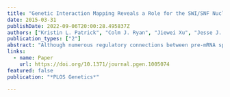 ```yaml
---
title: "Genetic Interaction Mapping Reveals a Role for the SWI/SNF Nucleosome Remodeler in Spliceosome Activation in Fission Yeast"
date: 2015-03-31
publishDate: 2022-09-06T20:00:28.495837Z
authors: ["Kristin L. Patrick", "Colm J. Ryan", "Jiewei Xu", "Jesse J. Lipp", "Kelly E. Nissen", "Assen Roguev", "Michael Shales", "Nevan J. Krogan", "Christine Guthrie"]
publication_types: ["2"]
abstract: "Although numerous regulatory connections between pre-mRNA splicing and chromatin have been demonstrated, the precise mechanisms by which chromatin factors influence spliceosome assembly and/or catalysis remain unclear. To probe the genetic network of pre-mRNA splicing in the fission yeast *Schizosaccharomyces pombe*, we constructed an epistatic mini-array profile (E-MAP) and discovered many new connections between chromatin and splicing. Notably, the nucleosome remodeler SWI/SNF had strong genetic interactions with components of the U2 snRNP SF3 complex. Overexpression of SF3 components in *ΔSWI/SNF* cells led to inefficient splicing of many fission yeast introns, predominantly those with non-consensus splice sites. Deletion of SWI/SNF decreased recruitment of the splicing ATPase Prp2, suggesting that SWI/SNF promotes co-transcriptional spliceosome assembly prior to first step catalysis. Importantly, defects in SWI/SNF as well as SF3 overexpression each altered nucleosome occupancy along intron-containing genes, illustrating that the chromatin landscape both affects—and is affected by—co-transcriptional splicing."
links:
  - name: Paper
    url: https://doi.org/10.1371/journal.pgen.1005074
featured: false
publication: "*PLOS Genetics*"

---
```


